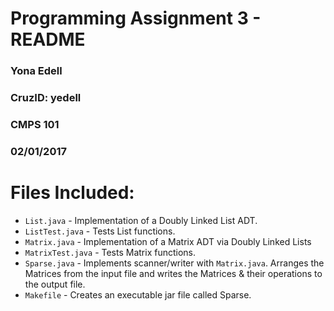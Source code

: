 # Programming Assignment 3 - README

### Yona Edell
### CruzID: yedell
### CMPS 101
### 02/01/2017

# Files Included:

* `List.java` - Implementation of a Doubly Linked List ADT.
* `ListTest.java` - Tests List functions.
* `Matrix.java` - Implementation of a Matrix ADT via Doubly Linked Lists
* `MatrixTest.java` - Tests Matrix functions.
* `Sparse.java` -	Implements scanner/writer with `Matrix.java`. Arranges the Matrices from the input file and writes the Matrices & their operations to the output file.
* `Makefile` - Creates an executable jar file called Sparse.
